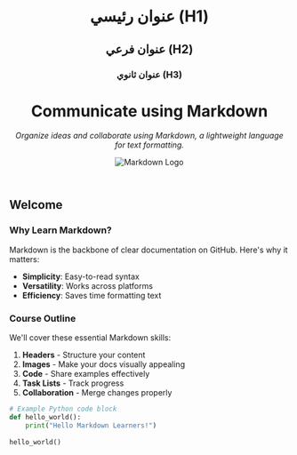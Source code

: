 <header>

<!--
  <<< Author notes: Course header >>>
  Include a 1280×640 image, course title in sentence case, and a concise description in emphasis.
  In your repository settings: enable template repository, add your 1280×640 social image, auto delete head branches.
  Add your open source license, GitHub uses MIT license.
-->
# عنوان رئيسي (H1)
## عنوان فرعي (H2)
### عنوان ثانوي (H3)

# Communicate using Markdown

_Organize ideas and collaborate using Markdown, a lightweight language for text formatting._

![Markdown Logo](https://gratisography.com/wp-content/uploads/2025/02/gratisography-when-pigs-fly-1170x780.jpg)

</header>

<!--
  <<< Author notes: Course start >>>
  Include start button, a note about Actions minutes,
  and tell the learner why they should take the course.
-->

## Welcome

### Why Learn Markdown?
Markdown is the backbone of clear documentation on GitHub. Here's why it matters:

- **Simplicity**: Easy-to-read syntax
- **Versatility**: Works across platforms
- **Efficiency**: Saves time formatting text

### Course Outline
We'll cover these essential Markdown skills:

1. **Headers** - Structure your content
2. **Images** - Make your docs visually appealing
3. **Code** - Share examples effectively
4. **Task Lists** - Track progress
5. **Collaboration** - Merge changes properly

```python
# Example Python code block
def hello_world():
    print("Hello Markdown Learners!")
    
hello_world()
